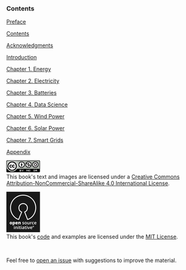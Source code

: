 <h3 class="title">Contents</h3>
<div class="split-grid">
    <div class="main-text small-text">
        <p class="title"><a href="#/preface">Preface</a></p>
        <p class="title"><a href="#/contents">Contents</a></p>
        <p class="title"><a href="#/acknowledgments">Acknowledgments</a></p>
        <p class="title"><a href="#/introduction">Introduction</a></p>
        <p class="title"><a href="#/chapter-one">Chapter 1. Energy</a></p>
        <p class="title"><a href="#/chapter-two">Chapter 2. Electricity</a></p>
        <p class="title"><a href="#/chapter-three">Chapter 3. Batteries</a></p>
        <p class="title"><a href="#/chapter-four">Chapter 4. Data Science</a></p>
        <p class="title"><a href="#/chapter-five">Chapter 5. Wind Power</a></p>
        <p class="title"><a href="#/chapter-six">Chapter 6. Solar Power</a></p>
        <p class="title"><a href="#/chapter-seven">Chapter 7. Smart Grids</a></p>
        <p class="title"><a href="#/appendix">Appendix</a></p>
    </div>
    <div>
        <p class="main-text small-text">
            <a rel="license" href="http://creativecommons.org/licenses/by-nc-sa/4.0/" target="_blank"><img alt="Creative Commons License" style="border-width:0" src="/assets/images/cc-by-nc-sa.png" /></a>
            <br>
            This book's text and images are licensed under a <a rel="license" href="http://creativecommons.org/licenses/by-nc-sa/4.0/" target="_blank">
                Creative Commons Attribution-NonCommercial-ShareAlike 4.0 International License</a>.
        </p>
        <p class="main-text small-text">
            <a rel="license" href="https://opensource.org/licenses/MIT" target="_blank"><img alt="Open Source Initiative" style="border-width:0; margin: 0;" src="/assets/images/osi.png" /></a>
            <br>
            This book's <a href="https://github.com/nickmcintyre/goodenergy" target="_blank">code</a> and
            examples are licensed under the <a href="https://opensource.org/licenses/MIT" target="_blank">MIT License</a>.
        </p>
        <br>
        <p class="main-text small-text">
            Feel free to <a href="https://github.com/nickmcintyre/goodenergy/issues" target="_blank">open an issue</a> with suggestions to improve the material.
        </p>
    </div>
</div>
